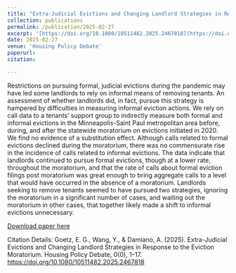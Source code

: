 ```yaml
---
title: "Extra-Judicial Evictions and Changing Landlord Strategies in Response to the Eviction Moratorium"
collection: publications
permalink: /publication/2025-02-27
excerpt: '[https://doi.org/10.1080/10511482.2025.2467818](https://doi.org/10.1080/10511482.2025.2467818)'
date: 2025-02-27
venue: 'Housing Policy Debate'
paperurl: 
citation: 

---
```

Restrictions on pursuing formal, judicial evictions during the pandemic may have led some landlords to rely on informal means of removing tenants. An assessment of whether landlords did, in fact, pursue this strategy is hampered by difficulties in measuring informal eviction actions. We rely on call data to a tenants’ support group to indirectly measure both formal and informal evictions in the Minneapolis-Saint Paul metropolitan area before, during, and after the statewide moratorium on evictions initiated in 2020. We find no evidence of a substitution effect. Although calls related to formal evictions declined during the moratorium, there was no commensurate rise in the incidence of calls related to informal evictions. The data indicate that landlords continued to pursue formal evictions, though at a lower rate, throughout the moratorium, and that the rate of calls about formal eviction filings post moratorium was great enough to bring aggregate calls to a level that would have occurred in the absence of a moratorium. Landlords seeking to remove tenants seemed to have pursued two strategies, ignoring the moratorium in a significant number of cases, and waiting out the moratorium in other cases, that together likely made a shift to informal evictions unnecessary.

[Download paper here](https://yiw0104.github.io/files/LIDA.pdf)

Citation Details: Goetz, E. G., Wang, Y., & Damiano, A. (2025). Extra-Judicial Evictions and Changing Landlord Strategies in Response to the Eviction Moratorium. Housing Policy Debate, 0(0), 1–17. https://doi.org/10.1080/10511482.2025.2467818
